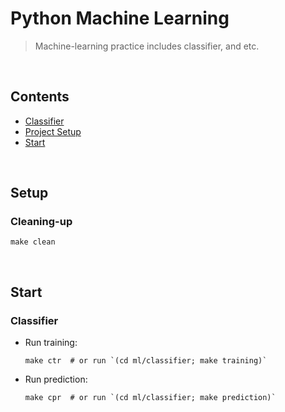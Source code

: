 # Python Machine Learning

> Machine-learning practice includes classifier, and etc.



<br /><a name="contents"></a>
## Contents

* [Classifier](./classifier)
* [Project Setup](#setup)
* [Start](#start)


<br /><a name="setup"></a>
## Setup

### Cleaning-up

  ```
  make clean
  ```



<br /><a name="start"></a>
## Start

### Classifier

  * Run training:

    ```
    make ctr  # or run `(cd ml/classifier; make training)`
    ```

  * Run prediction:

    ```
    make cpr  # or run `(cd ml/classifier; make prediction)`
    ```
